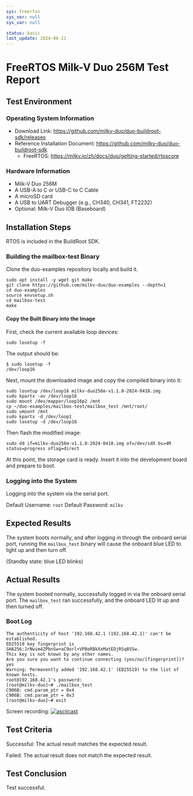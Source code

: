 ```yaml
---
sys: freertos
sys_ver: null
sys_var: null

status: basic
last_update: 2024-06-21
---
```


# FreeRTOS Milk-V Duo 256M Test Report

## Test Environment

### Operating System Information

- Download Link: https://github.com/milkv-duo/duo-buildroot-sdk/releases
- Reference Installation Document: https://github.com/milkv-duo/duo-buildroot-sdk
    - FreeRTOS: https://milkv.io/zh/docs/duo/getting-started/rtoscore

### Hardware Information

- Milk-V Duo 256M
- A USB-A to C or USB-C to C Cable
- A microSD card
- A USB to UART Debugger (e.g., CH340, CH341, FT2232)
- Optional: Milk-V Duo IOB (Baseboard)

## Installation Steps

RTOS is included in the BuildRoot SDK.

### Building the mailbox-test Binary

Clone the duo-examples repository locally and build it.

```shell
sudo apt install -y wget git make
git clone https://github.com/milkv-duo/duo-examples --depth=1
cd duo-examples
source envsetup.sh
cd mailbox-test
make
```

#### Copy the Built Binary into the Image

First, check the current available loop devices:

```shell
sudo losetup -f
```

The output should be:

```shell
$ sudo losetup -f
/dev/loop16
```

Next, mount the downloaded image and copy the compiled binary into it:

```shell
sudo losetup /dev/loop16 milkv-duo256m-v1.1.0-2024-0410.img
sudo kpartx -av /dev/loop16
sudo mount /dev/mapper/loop16p2 /mnt
cp ~/duo-examples/mailbox-test/mailbox_test /mnt/root/
sudo umount /mnt
sudo kpartx -d /dev/loop1
sudo losetup -d /dev/loop16 
```

Then flash the modified image:

```shell
sudo dd if=milkv-duo256m-v1.1.0-2024-0410.img of=/dev/sdX bs=4M status=progress oflag=direct
```

At this point, the storage card is ready. Insert it into the development board and prepare to boot.

### Logging into the System

Logging into the system via the serial port.

Default Username: `root`
Default Password: `milkv`

## Expected Results

The system boots normally, and after logging in through the onboard serial port, running the `mailbox_test` binary will cause the onboard blue LED to light up and then turn off.

(Standby state: blue LED blinks)

## Actual Results

The system booted normally, successfully logged in via the onboard serial port. The `mailbox_test` ran successfully, and the onboard LED lit up and then turned off.

### Boot Log

```log
The authenticity of host '192.168.42.1 (192.168.42.1)' can't be established.
ED25519 key fingerprint is SHA256:JrNwim4ZPbnSw+aC9orl+VPBoRBkXxMatEDjRSq8SSw.
This key is not known by any other names.
Are you sure you want to continue connecting (yes/no/[fingerprint])? yes
Warning: Permanently added '192.168.42.1' (ED25519) to the list of known hosts.
root@192.168.42.1's password: 
[root@milkv-duo]~# ./mailbox_test 
C906B: cmd.param_ptr = 0x4
C906B: cmd.param_ptr = 0x3
[root@milkv-duo]~# exit

```

Screen recording:
[![asciicast](https://asciinema.org/a/MhkD6TsSDQ9N0w4u2k6VUHn3s.svg)](https://asciinema.org/a/MhkD6TsSDQ9N0w4u2k6VUHn3s)

## Test Criteria

Successful: The actual result matches the expected result.

Failed: The actual result does not match the expected result.

## Test Conclusion

Test successful.

